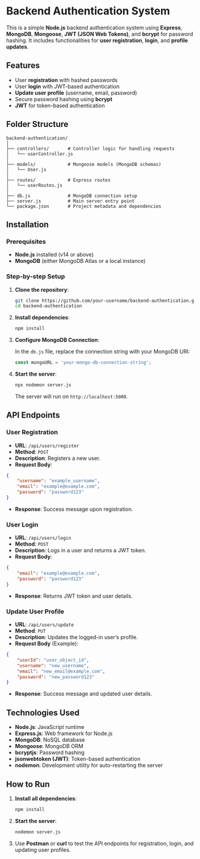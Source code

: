 # Backend Authentication System

This is a simple **Node.js** backend authentication system using **Express**, **MongoDB**, **Mongoose**, **JWT (JSON Web Tokens)**, and **bcrypt** for password hashing. It includes functionalities for **user registration**, **login**, and **profile updates**.

## Features

- User **registration** with hashed passwords
- User **login** with JWT-based authentication
- **Update user profile** (username, email, password)
- Secure password hashing using **bcrypt**
- **JWT** for token-based authentication

## Folder Structure

```
backend-authentication/
│
├── controllers/       # Controller logic for handling requests
│   └── userController.js
│
├── models/            # Mongoose models (MongoDB schemas)
│   └── User.js
│
├── routes/            # Express routes
│   └── userRoutes.js
│
├── db.js              # MongoDB connection setup
├── server.js          # Main server entry point
└── package.json       # Project metadata and dependencies
```

## Installation

### Prerequisites

- **Node.js** installed (v14 or above)
- **MongoDB** (either MongoDB Atlas or a local instance)

### Step-by-step Setup

1. **Clone the repository**:

   ```bash
   git clone https://github.com/your-username/backend-authentication.git
   cd backend-authentication
   ```

2. **Install dependencies**:

   ```bash
   npm install
   ```

3. **Configure MongoDB Connection**:

   In the `db.js` file, replace the connection string with your MongoDB URI:

   ```js
   const mongoURL = 'your-mongo-db-connection-string';
   ```

4. **Start the server**:

   ```bash
   npx nodemon server.js
   ```

   The server will run on `http://localhost:5000`.

## API Endpoints

### User Registration

- **URL**: `/api/users/register`
- **Method**: `POST`
- **Description**: Registers a new user.
- **Request Body**:

```json
{
    "username": "example_username",
    "email": "example@example.com",
    "password": "password123"
}
```

- **Response**: Success message upon registration.

### User Login

- **URL**: `/api/users/login`
- **Method**: `POST`
- **Description**: Logs in a user and returns a JWT token.
- **Request Body**:

```json
{
    "email": "example@example.com",
    "password": "password123"
}
```

- **Response**: Returns JWT token and user details.

### Update User Profile

- **URL**: `/api/users/update`
- **Method**: `PUT`
- **Description**: Updates the logged-in user’s profile.
- **Request Body** (Example):

```json
{
    "userId": "user_object_id",
    "username": "new_username",
    "email": "new_email@example.com",
    "password": "new_password123"
}
```

- **Response**: Success message and updated user details.

## Technologies Used

- **Node.js**: JavaScript runtime
- **Express.js**: Web framework for Node.js
- **MongoDB**: NoSQL database
- **Mongoose**: MongoDB ORM
- **bcryptjs**: Password hashing
- **jsonwebtoken (JWT)**: Token-based authentication
- **nodemon**: Development utility for auto-restarting the server

## How to Run

1. **Install all dependencies**:

   ```bash
   npm install
   ```

2. **Start the server**:

   ```bash
   nodemon server.js
   ```

3. Use **Postman** or **curl** to test the API endpoints for registration, login, and updating user profiles.
